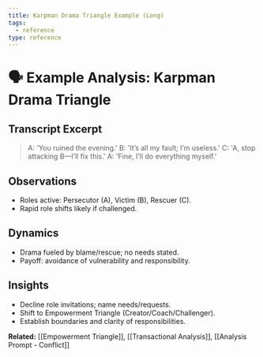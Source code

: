 ```yaml
---
title: Karpman Drama Triangle Example (Long)
tags:
  - reference
type: reference
---
```


<!-- @format -->

# 🗣 Example Analysis: Karpman Drama Triangle

## Transcript Excerpt

> A: 'You ruined the evening.'
> B: 'It’s all my fault; I’m useless.'
> C: 'A, stop attacking B—I’ll fix this.'
> A: 'Fine, I’ll do everything myself.'

## Observations

- Roles active: Persecutor (A), Victim (B), Rescuer (C).
- Rapid role shifts likely if challenged.

## Dynamics

- Drama fueled by blame/rescue; no needs stated.
- Payoff: avoidance of vulnerability and responsibility.

## Insights

- Decline role invitations; name needs/requests.
- Shift to Empowerment Triangle (Creator/Coach/Challenger).
- Establish boundaries and clarity of responsibilities.

**Related:** [[Empowerment Triangle]], [[Transactional Analysis]], [[Analysis Prompt - Conflict]]
